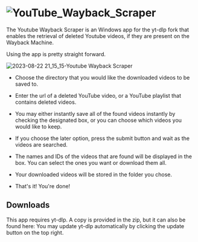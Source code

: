 # ![YouTube_Wayback_Scraper](https://github.com/deitrichl/yt-wayback-scratcher/assets/142860321/2f53bdd2-5bd4-428f-85b6-de849575c926)

The Youtube Wayback Scraper is an Windows app for the yt-dlp fork that enables the retrieval of deleted Youtube videos, if they are present on the Wayback Machine.

Using the app is pretty straight forward. 

![2023-08-22 21_15_15-Youtube Wayback Scraper](https://github.com/deitrichl/yt-wayback-scraper/assets/142860321/c161775f-c529-4c95-a8a3-190b2f11eddf)

- Choose the directory that you would like the downloaded videos to be saved to.

- Enter the url of a deleted YouTube video, or a YouTube playlist that contains deleted videos.

- You may either instantly save all of the found videos instantly by checking the designated box, or you can choose which videos you would like to keep.

- If you choose the later option, press the submit button and wait as the videos are searched.

- The names and IDs of the videos that are found will be displayed in the box. You can select the ones you want or download them all.

- Your downloaded videos will be stored in the folder you chose.

- That's it! You're done!

  
## Downloads

This app requires yt-dlp. A copy is provided in the zip, but it can also be found here: 
You may update yt-dlp automatically by clicking the update button on the top right.
